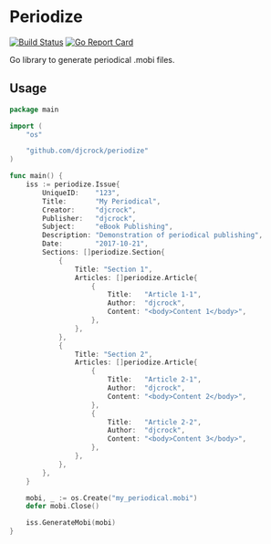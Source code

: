 # Periodize

[![Build Status](https://travis-ci.org/djcrock/periodize.svg?branch=master)](https://travis-ci.org/djcrock/periodize)
[![Go Report Card](https://goreportcard.com/badge/github.com/djcrock/periodize)](https://goreportcard.com/report/github.com/djcrock/periodize)

Go library to generate periodical .mobi files.

## Usage
```go
package main

import (
	"os"

	"github.com/djcrock/periodize"
)

func main() {
	iss := periodize.Issue{
		UniqueID:    "123",
		Title:       "My Periodical",
		Creator:     "djcrock",
		Publisher:   "djcrock",
		Subject:     "eBook Publishing",
		Description: "Demonstration of periodical publishing",
		Date:        "2017-10-21",
		Sections: []periodize.Section{
			{
				Title: "Section 1",
				Articles: []periodize.Article{
					{
						Title:   "Article 1-1",
						Author:  "djcrock",
						Content: "<body>Content 1</body>",
					},
				},
			},
			{
				Title: "Section 2",
				Articles: []periodize.Article{
					{
						Title:   "Article 2-1",
						Author:  "djcrock",
						Content: "<body>Content 2</body>",
					},
					{
						Title:   "Article 2-2",
						Author:  "djcrock",
						Content: "<body>Content 3</body>",
					},
				},
			},
		},
	}

	mobi, _ := os.Create("my_periodical.mobi")
	defer mobi.Close()

	iss.GenerateMobi(mobi)
}
```
